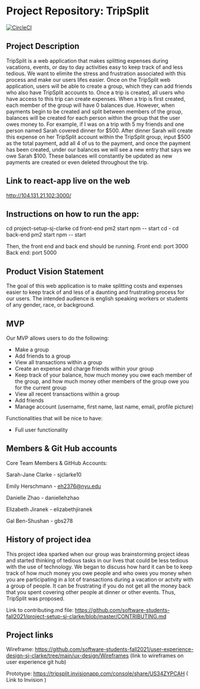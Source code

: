 # Project Repository: TripSplit
[![CircleCI](https://circleci.com/gh/software-students-fall2021/project-setup-sj-clarke/tree/master.svg?style=shield)](https://circleci.com/gh/software-students-fall2021/project-setup-sj-clarke/tree/master)


## Project Description

TripSplit is a web application that makes splitting expenses during vacations, events, or day to day activities easy to keep track of and less tedious. We want to elimite the stress and frustration associated with this process and make our users lifes easier. Once on the TripSplit web application, users will be able to create a group, which they can add friends who also have TripSplit accounts to. Once a trip is created, all users who have access to this trip can create expenses. When a trip is first created, each member of the group will have 0 balances due. However, when payments begin to be created and split between members of the group, balances will be created for each person within the group that the user owes money to. For example, if I was on a trip with 5 my friends and one person named Sarah covered dinner for $500. After dinner Sarah will create this expense on her TripSplit account within the TripSplit group, input $500 as the total payment, add all 4 of us to the payment, and once the payment has been created, under our balances we will see a new entry that says we owe Sarah $100. These balances will constantly be updated as new payments are created or even deleted throughout the trip. 


## Link to react-app live on the web 
http://104.131.21.102:3000/ 

## Instructions on how to run the app: 
cd project-setup-sj-clarke
cd front-end 
pm2 start npm -- start
cd - 
cd back-end 
pm2 start npm -- start

Then, the front end and back end should be running.
Front end: port 3000
Back end: port 5000


## Product Vision Statement 

The goal of this web application is to make splitting costs and expenses easier to keep track of and less of a daunting and frustrating process for our users. The intended audience is english speaking workers or students of any gender, race, or background. 

## MVP
Our MVP allows users to do the following: 
- Make a group 
- Add friends to a group 
- View all transactions within a group 
- Create an expense and charge friends within your group 
- Keep track of your balance, how much money you owe each member of the group, and how much money other members of the group owe you for the current group 
- View all recent transactions within a group 
- Add friends 
- Manage account (username, first name, last name, email, profile picture)

Functionalities that will be nice to have: 
- Full user functionality 

## Members & Git Hub accounts 

Core Team Members & GitHub Accounts: 

Sarah-Jane Clarke - sjclarke10

Emily Herschmann - eh2376@nyu.edu

Danielle Zhao - daniellehzhao

Elizabeth Jiranek - elizabethjiranek

Gal Ben-Shushan - gbs278 

## History of project idea 

This project idea sparked when our group was brainstorming project ideas and started thinking of tedious tasks in our lives that could be less tedious with the use of technology. We began to discuss how hard it can be to keep track of how much money you owe people and who owes you money when you are participating in a lot of transactions during a vacation or actvity with a group of people. It can be frustrating if you do not get all the money back that you spent covering other people at dinner or other events. Thus, TripSplit was proposed. 


Link to contributing.md file: https://github.com/software-students-fall2021/project-setup-sj-clarke/blob/master/CONTRIBUTING.md 

## Project links 

Wireframe: https://github.com/software-students-fall2021/user-experience-design-sj-clarke/tree/main/ux-design/Wireframes (link to wireframes on user experience git hub)

Prototype: https://tripsplit.invisionapp.com/console/share/US34ZYPCAH 
( Link to Invision )







